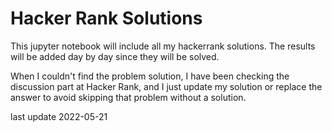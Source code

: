 # Hacker Rank Solutions

This jupyter notebook will include all my hackerrank solutions.
The results will be added day by day since they will be solved.

When I couldn't find the problem solution, I have been checking the discussion part at Hacker Rank, 
and I just update my solution or replace the answer to avoid skipping that problem without a solution.

last update 2022-05-21
